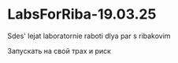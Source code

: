 # LabsForRiba-19.03.25
Sdes' lejat laboratornie raboti dlya par s ribakovim

Запускать на свой трах и риск
